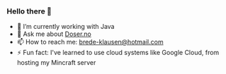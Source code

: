 ### Hello there 👋 ###

- 🔭 I’m currently working with Java
- 💬 Ask me about [Doser.no](https://doser.no/)
- 📫 How to reach me: [brede-klausen@hotmail.com](mailto:brede-klausen@hotmail.com?subject=Github%20reach%20out%20😄)
- ⚡ Fun fact: I've learned to use cloud systems like Google Cloud, from hosting my Mincraft server
